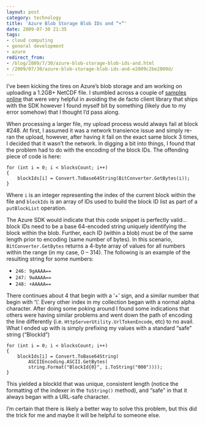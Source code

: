 ```yaml
---
layout: post
category: technology
title: 'Azure Blob Storage Blob IDs and “+”'
date: 2009-07-30 21:35
tags:
- cloud computing
- general development
- azure
redirect_from:
- /blog/2009/7/30/azure-blob-storage-blob-ids-and.html
- /2009/07/30/azure-blob-storage-blob-ids-and-e2809c2be2809d/
---
```

I’ve been kicking the tires on Azure’s blob storage and am working on uploading a 1.2GB+ NetCDF file. I stumbled across
a couple of [samples online](http://azuredba.com/Blog/tabid/621/EntryId/183/A-REST-ful-Look-at-Azure-Blob-Storage-continued.aspx)
that were very helpful in avoiding the de facto client library that ships with the SDK however I found myself bit by
something (likely due to my error somehow) that I thought I’d pass along.

When processing a larger file, my upload process would always fail at block #248. At first, I assumed it was a network
transience issue and simply re-ran the upload, however, after having it fail on the exact same block 3 times, I decided
that it wasn’t the network. In digging a bit into things, I found that the problem had to do with the encoding of the
block IDs. The offending piece of code is here:

    for (int i = 0; i < blocksCount; i++)
    {
        blockIds[i] = Convert.ToBase64String(BitConverter.GetBytes(i));
    }

Where `i` is an integer representing the index of the current block within the file and `blockIds` is an array of IDs
used to build the block ID list as part of a `putBlockList` operation.

The Azure SDK would indicate that this code snippet is perfectly valid… block IDs need to be a base 64-encoded string
uniquely identifying the block within the blob. Further, each ID (within a blob) must be of the same length prior to
encoding (same number of bytes). In this scenario, `BitConverter.GetBytes` returns a 4-byte array of values for all
numbers within the range (in my case, 0 – 314). The following is an example of the resulting string for some numbers:

* `246: 9gAAAA==`
* `247: 9wAAAA==`
* `248: +AAAAA==`

There continues about 4 that begin with a ‘+’ sign, and a similar number that begin with ‘\’. Every other index in my
collection began with a normal alpha character. After doing some poking around I found some indications that others
were having similar problems and went down the path of encoding the line differently (i.e.
`HttpServerUtility.UrlTokenEncode`, etc) to no avail. What I ended up with is simply prefixing my values with a
standard “safe” string (“BlockId”)

    for (int i = 0; i < blocksCount; i++)
    {
        blockIds[i] = Convert.ToBase64String(
            ASCIIEncoding.ASCII.GetBytes(
            string.Format("BlockId{0}", i.ToString("000"))));
    }

This yielded a blockId that was unique, consistent length (notice the formatting of the indexer in the `ToString()`
method), and “safe” in that it always began with a URL-safe character.

I’m certain that there is likely a better way to solve this problem, but this did the trick for me and maybe it will
be helpful to someone else.
